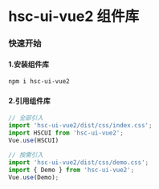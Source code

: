 # hsc-ui-vue2 组件库

### 快速开始

#### 1.安装组件库
```bash
npm i hsc-ui-vue2
```

#### 2.引用组件库
```javascript
// 全部引入
import 'hsc-ui-vue2/dist/css/index.css';
import HSCUI from 'hsc-ui-vue2';
Vue.use(HSCUI)

// 按需引入
import 'hsc-ui-vue2/dist/css/demo.css';
import { Demo } from 'hsc-ui-vue2';
Vue.use(Demo);
```
